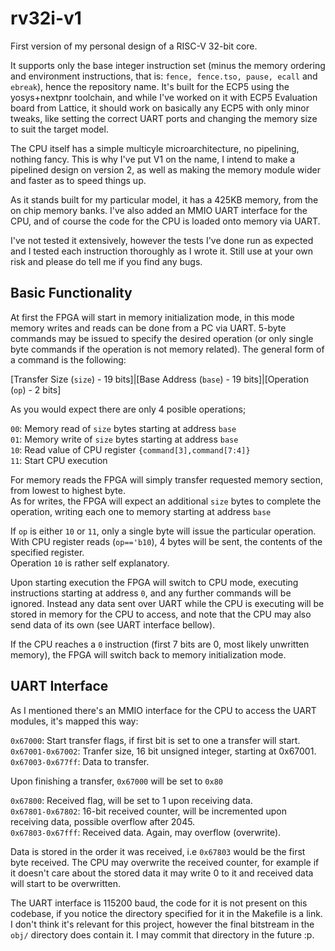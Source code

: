 # rv32i-v1
First version of my personal design of a RISC-V 32-bit core.

It supports only the base integer instruction set (minus the memory ordering and environment instructions, that is: `fence, fence.tso, pause, ecall` and `ebreak`), hence the repository name.
It's built for the ECP5 using the yosys+nextpnr toolchain, and while I've worked on it with ECP5 Evaluation board from Lattice, it should work on basically any ECP5 with only minor tweaks, like setting the correct UART ports and changing the memory size to suit the target model.

The CPU itself has a simple multicyle microarchitecture, no pipelining, nothing fancy. This is why I've put V1 on the name, I intend to make a pipelined design on version 2, as well as making the memory module wider and faster as to speed things up.

As it stands built for my particular model, it has a 425KB memory, from the on chip memory banks. 
I've also added an MMIO UART interface for the CPU, and of course the code for the CPU is loaded onto memory via UART.

I've not tested it extensively, however the tests I've done run as expected and I tested each instruction thoroughly as I wrote it. Still use at your own risk and please do tell me if you find any bugs.

## Basic Functionality
At first the FPGA will start in memory initialization mode, in this mode memory writes and reads can be done from a PC via UART. 5-byte commands may be issued to specify the desired operation (or only single byte commands if the operation is not memory related). The general form of a command is the following:

\[Transfer Size (`size`) - 19 bits]|\[Base Address (`base`) - 19 bits\]|\[Operation (`op`) - 2 bits\]

As you would expect there are only 4 posible operations;

`00`: Memory read of `size` bytes starting at address `base`<br/>
`01`: Memory write of `size` bytes starting at address `base`<br/>
`10`: Read value of CPU register `{command[3],command[7:4]}`<br/>
`11`: Start CPU execution

For memory reads the FPGA will simply transfer requested memory section, from lowest to highest byte.<br/>
As for writes, the FPGA will expect an additional `size` bytes to complete the operation, writing each one to memory starting at address `base`

If `op` is either `10` or  `11`, only a single byte will issue the particular operation.<br/>
With CPU register reads (`op=='b10`), 4 bytes will be sent, the contents of the specified register.<br/>
Operation `10` is rather self explanatory.

Upon starting execution the FPGA will switch to CPU mode, executing instructions starting at address `0`, and any further commands will be ignored. Instead any data sent over UART while the CPU is executing will be stored in memory for the CPU to access, and note that the CPU may also send data of its own (see UART interface bellow). 

If the CPU reaches a `0` instruction (first 7 bits are 0, most likely unwritten memory), the FPGA will switch back to memory initialization mode.

## UART Interface
As I mentioned there's an MMIO interface for the CPU to access the UART modules, it's mapped this way:

`0x67000`: Start transfer flags, if first bit is set to one a transfer will start.<br/>
`0x67001-0x67002`: Tranfer size, 16 bit unsigned integer, starting at 0x67001.<br/>
`0x67003-0x677ff`: Data to transfer.

Upon finishing a transfer, `0x67000` will be set to `0x80`

`0x67800`: Received flag, will be set to 1 upon receiving data.<br/>
`0x67801-0x67802`: 16-bit received counter, will be incremented upon receiving data, possible overflow after 2045.<br/>
`0x67803-0x67fff`: Received data. Again, may overflow (overwrite).

Data is stored in the order it was received, i.e `0x67803` would be the first byte received.
The CPU may overwrite the received counter, for example if it doesn't care about the stored data it may write 0 to it and received data will start to be overwritten.

The UART interface is 115200 baud, the code for it is not present on this codebase, if you notice the directory specified for it in the Makefile is a link.<br/> I don't think it's relevant for this project, however the final bitstream in the `obj/` directory does contain it. I may commit that directory in the future :p.
